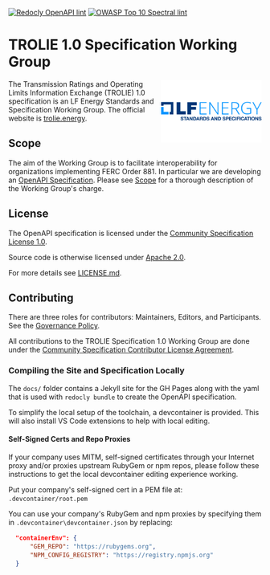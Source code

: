 [![Redocly OpenAPI lint](https://github.com/trolie/spec/actions/workflows/lint.yaml/badge.svg)](https://github.com/trolie/spec/actions/workflows/lint.yaml)
[![OWASP Top 10 Spectral lint](https://github.com/trolie/spec/actions/workflows/owasp.yaml/badge.svg)](https://github.com/trolie/spec/actions/workflows/owasp.yaml)

# TROLIE 1.0 Specification Working Group

<img style="float:right" alt="Official LF Energy Standards and Specifications logo" src="docs/images/lf-energy-standards-and-specifications-horizontal-color.png" width="200">

The Transmission Ratings and Operating Limits Information Exchange (TROLIE) 1.0
specification is an LF Energy Standards and Specification Working Group. The
official website is [trolie.energy](https://trolie.energy).


## Scope

The aim of the Working Group is to facilitate interoperability for organizations implementing FERC Order 881. In particular we are developing an [OpenAPI Specification](https://trolie.energy/spec). Please see [Scope](./Scope.md) for a thorough description of the Working Group's charge.

## License

The OpenAPI specification is licensed under the [Community Specification License 1.0](Community_Specification_License.md).

Source code is otherwise licensed under [Apache 2.0](https://opensource.org/license/apache-2-0).

For more details see [LICENSE.md](LICENSE.md).

## Contributing

There are three roles for contributors: Maintainers, Editors, and Participants. See the [Governance Policy](Governance.md).

All contributions to the TROLIE Specification 1.0 Working Group are done under the [Community Specification Contributor License Agreement](Contributor_License_Agreement.md).

### Compiling the Site and Specification Locally

The `docs/` folder contains a Jekyll site for the GH Pages along with the yaml
that is used with `redocly bundle` to create the OpenAPI specification.

To simplify the local setup of the toolchain, a devcontainer is provided. This
will also install VS Code extensions to help with local editing.

#### Self-Signed Certs and Repo Proxies

If your company uses MITM, self-signed certificates through your Internet proxy
and/or proxies upstream RubyGem or npm repos, please follow these instructions
to get the local devcontainer editing experience working.

Put your company's self-signed cert in a PEM file at: `.devcontainer/root.pem`

You can use your company's RubyGem and npm proxies by specifying them in
`.devcontainer\devcontainer.json` by replacing:

```json
  "containerEnv": {
      "GEM_REPO": "https://rubygems.org",
      "NPM_CONFIG_REGISTRY": "https://registry.npmjs.org"
  }
```
